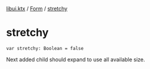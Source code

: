 [libui.ktx](../README.md) / [Form](README.md) / [stretchy](stretchy.md)

# stretchy

`var stretchy: Boolean = false`

Next added child should expand to use all available size.
